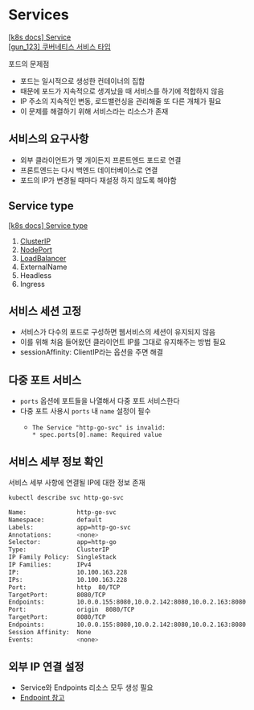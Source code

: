 
# Services

[[k8s docs] Service](https://kubernetes.io/docs/concepts/services-networking/service/)  
[[gun_123] 쿠버네티스 서비스 타입](https://velog.io/@gun_123/%EC%BF%A0%EB%B2%84%EB%84%A4%ED%8B%B0%EC%8A%A4-%EC%84%9C%EB%B9%84%EC%8A%A4-%ED%83%80%EC%9E%85)  

포드의 문제점
- 포드는 일시적으로 생성한 컨테이너의 집합
- 때문에 포드가 지속적으로 생겨났을 때 서비스를 하기에 적합하지 않음
- IP 주소의 지속적인 변동, 로드밸런싱을 관리해줄 또 다른 개체가 필요
- 이 문제를 해결하기 위해 서비스라는 리소스가 존재

## 서비스의 요구사항
- 외부 클라이언트가 몇 개이든지 프론트엔드 포드로 연결
- 프론트엔드는 다시 백엔드 데이터베이스로 연결
- 포드의 IP가 변경될 때마다 재설정 하지 않도록 해야함

## Service type

[[k8s docs] Service type](https://kubernetes.io/docs/concepts/services-networking/service/#publishing-services-service-types)

1. [ClusterIP](./clusterIp)
2. [NodePort](./nodeport)
3. [LoadBalancer](./loadbalancer)
4. ExternalName
5. Headless
6. Ingress

## 서비스 세션 고정

- 서비스가 다수의 포드로 구성하면 웹서비스의 세션이 유지되지 않음
- 이를 위해 처음 들어왔던 클라이언트 IP를 그대로 유지해주는 방법 필요
- sessionAffinity: ClientIP라는 옵션을 주면 해결

## 다중 포트 서비스

- `ports` 옵션에 포트들을 나열해서 다중 포트 서비스한다
- 다중 포트 사용시 `ports` 내 `name` 설정이 필수
  - ```log
    The Service "http-go-svc" is invalid:
    * spec.ports[0].name: Required value
    ```

## 서비스 세부 정보 확인

서비스 세부 사항에 연결될 IP에 대한 정보 존재
```bash
kubectl describe svc http-go-svc

Name:              http-go-svc
Namespace:         default
Labels:            app=http-go-svc
Annotations:       <none>
Selector:          app=http-go
Type:              ClusterIP
IP Family Policy:  SingleStack
IP Families:       IPv4
IP:                10.100.163.228
IPs:               10.100.163.228
Port:              http  80/TCP
TargetPort:        8080/TCP
Endpoints:         10.0.0.155:8080,10.0.2.142:8080,10.0.2.163:8080
Port:              origin  8080/TCP
TargetPort:        8080/TCP
Endpoints:         10.0.0.155:8080,10.0.2.142:8080,10.0.2.163:8080
Session Affinity:  None
Events:            <none>
```

## 외부 IP 연결 설정

- Service와 Endpoints 리소스 모두 생성 필요
- [Endpoint 참고](./endpoint)
